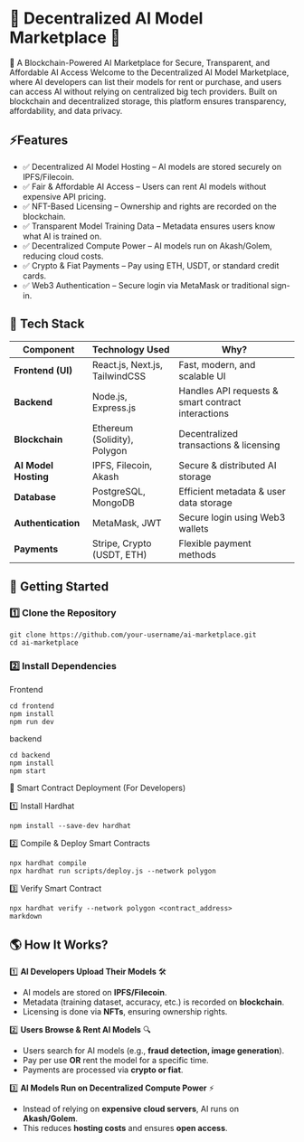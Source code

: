 # 🧠 Decentralized AI Model Marketplace 🚀
🔗 A Blockchain-Powered AI Marketplace for Secure, Transparent, and Affordable AI Access
Welcome to the Decentralized AI Model Marketplace, where AI developers can list their models for rent or purchase, and users can access AI without relying on centralized big tech providers. Built on blockchain and decentralized storage, this platform ensures transparency, affordability, and data privacy.

## ⚡Features
-  ✅ Decentralized AI Model Hosting – AI models are stored securely on IPFS/Filecoin.
-  ✅ Fair & Affordable AI Access – Users can rent AI models without expensive API pricing.
-  ✅ NFT-Based Licensing – Ownership and rights are recorded on the blockchain.
-  ✅ Transparent Model Training Data – Metadata ensures users know what AI is trained on.
-  ✅ Decentralized Compute Power – AI models run on Akash/Golem, reducing cloud costs.
-  ✅ Crypto & Fiat Payments – Pay using ETH, USDT, or standard credit cards.
-  ✅ Web3 Authentication – Secure login via MetaMask or traditional sign-in.


## 📌 Tech Stack

| Component          | Technology Used                | Why?                                      |
|--------------------|--------------------------------|-------------------------------------------|
| **Frontend (UI)**  | React.js, Next.js, TailwindCSS | Fast, modern, and scalable UI            |
| **Backend**        | Node.js, Express.js            | Handles API requests & smart contract interactions |
| **Blockchain**     | Ethereum (Solidity), Polygon   | Decentralized transactions & licensing   |
| **AI Model Hosting** | IPFS, Filecoin, Akash       | Secure & distributed AI storage          |
| **Database**       | PostgreSQL, MongoDB           | Efficient metadata & user data storage   |
| **Authentication** | MetaMask, JWT                 | Secure login using Web3 wallets          |
| **Payments**       | Stripe, Crypto (USDT, ETH)    | Flexible payment methods     

## 🚀 Getting Started

### 1️⃣ Clone the Repository
```
git clone https://github.com/your-username/ai-marketplace.git
cd ai-marketplace
```

### 2️⃣ Install Dependencies
Frontend
```
cd frontend
npm install
npm run dev
```
backend
```
cd backend
npm install
npm start
```
🔗 Smart Contract Deployment (For Developers)

1️⃣ Install Hardhat
```
npm install --save-dev hardhat
```
2️⃣ Compile & Deploy Smart Contracts
```
npx hardhat compile
npx hardhat run scripts/deploy.js --network polygon
```
3️⃣ Verify Smart Contract
```
npx hardhat verify --network polygon <contract_address>
markdown
```

## 🌎 How It Works?

1️⃣ **AI Developers Upload Their Models** 🛠️  
   - AI models are stored on **IPFS/Filecoin**.  
   - Metadata (training dataset, accuracy, etc.) is recorded on **blockchain**.  
   - Licensing is done via **NFTs**, ensuring ownership rights.  

2️⃣ **Users Browse & Rent AI Models** 🔍  
   - Users search for AI models (e.g., **fraud detection, image generation**).  
   - Pay per use **OR** rent the model for a specific time.  
   - Payments are processed via **crypto or fiat**.  

3️⃣ **AI Models Run on Decentralized Compute Power** ⚡  
   - Instead of relying on **expensive cloud servers**, AI runs on **Akash/Golem**.  
   - This reduces **hosting costs** and ensures **open access**.  





